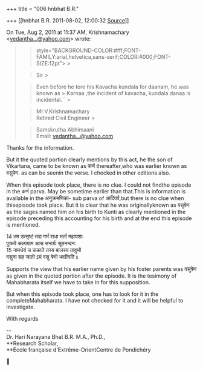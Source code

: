 +++
title = "006 hnbhat B.R."

+++
[[hnbhat B.R.	2011-08-02, 12:00:32 [Source](https://groups.google.com/g/samskrita/c/Yh5N4seHOsM)]]



On Tue, Aug 2, 2011 at 11:37 AM, Krishnamachary \<[vedantha...@yahoo.com]()\> wrote:  

> 
> >  style="BACKGROUND-COLOR:#fff;FONT-FAMILY:arial,helvetica,sans-serif;COLOR:#000;FONT-SIZE:12pt"> >
> 
> > Sir >
> 
> > 
> > Even before he tore his Kavacha kundala for daanam, he was known as > Karnaa ,the incident of kavacha, kundala danaa is incidental.`` >
> 
> > 
> > 
> > 
> > 
> > 
> > 
> > Mr.V.Krishnamachary  
> Retired Civil Engineer >
> 
> > 
> > Samskrutha Abhimaani  
> Email: [vedantha...@yahoo.com]()  
> > 
> > 
> >   
> 
> > 
> > 
> > 





Thanks for the information.



But it the quoted portion clearly mentions by this act, he the son of Vikartana, came to be known as कर्ण thereafter,who was earlier known as वसुषेण. as can be seenin the verse. I checked in other editions also.



When this episode took place, there is no clue. I could not findthe episode in the कर्ण parva. May be sometime earlier than that.This is information is available in the अनुक्रमणिका- sub parva of आदिपर्व,but there is no clue when thisepisode took place. But it is clear that he was originallyknown as वसुषेण as the sages named him on his birth to Kunti as clearly mentioned in the episode preceding this accounting for his birth and at the end this episode is mentioned.



14 तम उत्सृष्टं तदा गर्भं राधा भर्ता महायशाः  
 पुत्रत्वे कल्पयाम आस सभार्यः सूतनन्दनः  
15 नामधेयं च चक्राते तस्य बालस्य तावुभौ  
 वसुना सह जातॊ ऽयं वसु षेणॊ भवत्विति॥  

Supports the view that his earlier name given by his foster parents was वसुषेण as given in the quoted portion after the episode. It is the tesimony of Mahabharata itself we have to take in for this supposition.



But when this episode took place, one has to look for it in the completeMahabharata. I have not checked for it and it will be helpful to investigate.



With regards



--  
Dr. Hari Narayana Bhat B.R. M.A., Ph.D.,  
**Research Scholar,  
**Ecole française d'Extrême-OrientCentre de Pondichéry



